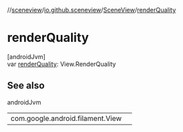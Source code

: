 //[sceneview](../../../index.md)/[io.github.sceneview](../index.md)/[SceneView](index.md)/[renderQuality](render-quality.md)

# renderQuality

[androidJvm]\
var [renderQuality](render-quality.md): View.RenderQuality

## See also

androidJvm

| | |
|---|---|
| com.google.android.filament.View |  |
